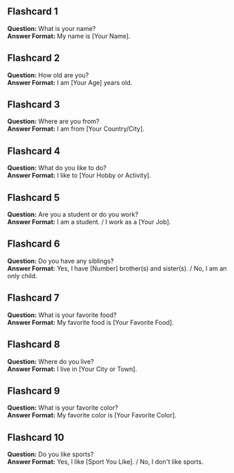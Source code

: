 ## Flashcard 1
**Question:** What is your name? <br>
**Answer Format:** My name is [Your Name].

## Flashcard 2
**Question:** How old are you? <br>
**Answer Format:** I am [Your Age] years old.

## Flashcard 3
**Question:** Where are you from? <br>
**Answer Format:** I am from [Your Country/City].

## Flashcard 4
**Question:** What do you like to do? <br>
**Answer Format:** I like to [Your Hobby or Activity].

## Flashcard 5
**Question:** Are you a student or do you work? <br>
**Answer Format:** I am a student. / I work as a [Your Job].

## Flashcard 6
**Question:** Do you have any siblings? <br>
**Answer Format:** Yes, I have [Number] brother(s) and sister(s). / No, I am an only child.

## Flashcard 7
**Question:** What is your favorite food? <br>
**Answer Format:** My favorite food is [Your Favorite Food].

## Flashcard 8
**Question:** Where do you live? <br>
**Answer Format:** I live in [Your City or Town].

## Flashcard 9
**Question:** What is your favorite color? <br>
**Answer Format:** My favorite color is [Your Favorite Color].

## Flashcard 10
**Question:** Do you like sports? <br>
**Answer Format:** Yes, I like [Sport You Like]. / No, I don't like sports.

